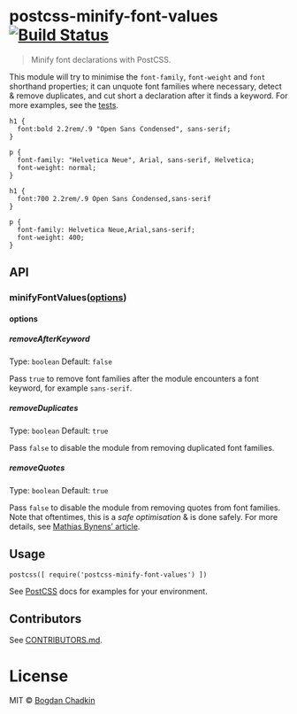 postcss-minify-font-values [![Build Status](https://travis-ci.org/cssnano/postcss-minify-font-values.svg)](https://travis-ci.org/cssnano/postcss-minify-font-values)
====================================================================================================================================================================

> Minify font declarations with PostCSS.

This module will try to minimise the `font-family`, `font-weight` and `font` shorthand properties; it can unquote font families where necessary, detect & remove duplicates, and cut short a declaration after it finds a keyword. For more examples, see the [tests](test).

    h1 {
      font:bold 2.2rem/.9 "Open Sans Condensed", sans-serif;
    }

    p {
      font-family: "Helvetica Neue", Arial, sans-serif, Helvetica;
      font-weight: normal;
    }

    h1 {
      font:700 2.2rem/.9 Open Sans Condensed,sans-serif
    }

    p {
      font-family: Helvetica Neue,Arial,sans-serif;
      font-weight: 400;
    }

API
---

### minifyFontValues([options](#options))

#### options

##### removeAfterKeyword

Type: `boolean` Default: `false`

Pass `true` to remove font families after the module encounters a font keyword, for example `sans-serif`.

##### removeDuplicates

Type: `boolean` Default: `true`

Pass `false` to disable the module from removing duplicated font families.

##### removeQuotes

Type: `boolean` Default: `true`

Pass `false` to disable the module from removing quotes from font families. Note that oftentimes, this is a *safe optimisation* & is done safely. For more details, see [Mathias Bynens’ article](https://mathiasbynens.be/notes/unquoted-font-family).

Usage
-----

    postcss([ require('postcss-minify-font-values') ])

See [PostCSS](https://github.com/postcss/postcss) docs for examples for your environment.

Contributors
------------

See [CONTRIBUTORS.md](https://github.com/cssnano/cssnano/blob/master/CONTRIBUTORS.md).

License
=======

MIT © [Bogdan Chadkin](mailto:trysound@yandex.ru)
